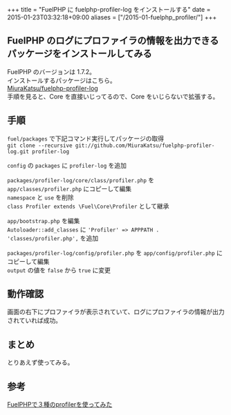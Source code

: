 +++
title = "FuelPHP に fuelphp-profiler-log をインストールする"
date = 2015-01-23T03:32:18+09:00
aliases = ["/2015-01-fuelphp_profiler/"]
+++

## FuelPHP のログにプロファイラの情報を出力できるパッケージをインストールしてみる

FuelPHP のバージョンは 1.7.2。  
インストールするパッケージはこちら。  
[MiuraKatsu/fuelphp-profiler-log](https://github.com/MiuraKatsu/fuelphp-profiler-log)  
手順を見ると、Core を直接いじってるので、Core をいじらないで拡張する。

## 手順

`fuel/packages` で下記コマンド実行してパッケージの取得  
`git clone --recursive git://github.com/MiuraKatsu/fuelphp-profiler-log.git profiler-log`

`config` の `packages` に `profiler-log` を追加

`packages/profiler-log/core/class/profiler.php` を `app/classes/profiler.php` にコピーして編集  
`namespace` と `use` を削除  
`class Profiler extends \Fuel\Core\Profiler` として継承

`app/bootstrap.php` を編集  
`Autoloader::add_classes` に `'Profiler' => APPPATH . 'classes/profiler.php',` を追加

`packages/profiler-log/config/profiler.php` を `app/config/profiler.php` にコピーして編集  
`output` の値を `false` から `true` に変更

## 動作確認

画面の右下にプロファイラが表示されていて、ログにプロファイラの情報が出力されていれば成功。

## まとめ

とりあえず使ってみる。

## 参考

[FuelPHPで３種のprofilerを使ってみた](http://www.slideshare.net/MiuraKatsu/ss-26186401)
